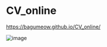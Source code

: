 # CV_online
https://bagumeow.github.io/CV_online/

![image](https://user-images.githubusercontent.com/93193119/223357980-1b829951-9064-4f64-9df5-f212f17c0ae7.png)
